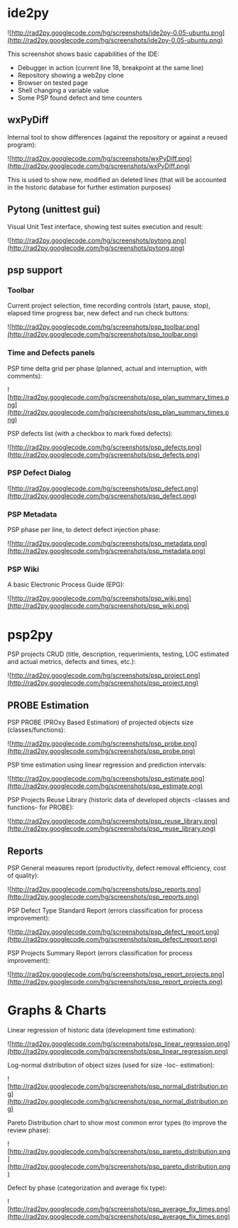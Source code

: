 # ide2py #

![http://rad2py.googlecode.com/hg/screenshots/ide2py-0.05-ubuntu.png](http://rad2py.googlecode.com/hg/screenshots/ide2py-0.05-ubuntu.png)

This screenshot shows basic capabilities of the IDE:

  * Debugger in action (current line 18, breakpoint at the same line)
  * Repository showing a web2py clone
  * Browser on tested page
  * Shell changing a variable value
  * Some PSP found defect and time counters


## wxPyDiff ##

Internal tool to show differences (against the repository or against a reused program):

![http://rad2py.googlecode.com/hg/screenshots/wxPyDiff.png](http://rad2py.googlecode.com/hg/screenshots/wxPyDiff.png)

This is used to show new, modified an deleted lines (that will be accounted in the historic database for further estimation purposes)

## Pytong (unittest gui) ##

Visual Unit Test interface, showing test suites execution and result:

![http://rad2py.googlecode.com/hg/screenshots/pytong.png](http://rad2py.googlecode.com/hg/screenshots/pytong.png)

## psp support ##

### Toolbar ###

Current project selection, time recording controls (start, pause, stop), elapsed time progress bar, new defect and run check buttons:

![http://rad2py.googlecode.com/hg/screenshots/psp_toolbar.png](http://rad2py.googlecode.com/hg/screenshots/psp_toolbar.png)

### Time and Defects panels ###

PSP time delta grid per phase (planned, actual and interruption, with comments):

![http://rad2py.googlecode.com/hg/screenshots/psp_plan_summary_times.png](http://rad2py.googlecode.com/hg/screenshots/psp_plan_summary_times.png)

PSP defects list (with a checkbox to mark fixed defects):

![http://rad2py.googlecode.com/hg/screenshots/psp_defects.png](http://rad2py.googlecode.com/hg/screenshots/psp_defects.png)

### PSP Defect Dialog ###

![http://rad2py.googlecode.com/hg/screenshots/psp_defect.png](http://rad2py.googlecode.com/hg/screenshots/psp_defect.png)

### PSP Metadata ###

PSP phase per line, to detect defect injection phase:

![http://rad2py.googlecode.com/hg/screenshots/psp_metadata.png](http://rad2py.googlecode.com/hg/screenshots/psp_metadata.png)

### PSP Wiki ###

A basic Electronic Process Guide (EPG):

![http://rad2py.googlecode.com/hg/screenshots/psp_wiki.png](http://rad2py.googlecode.com/hg/screenshots/psp_wiki.png)

# psp2py #

PSP projects CRUD (title, description, requerimients, testing, LOC estimated and actual metrics, defects and times, etc.):

![http://rad2py.googlecode.com/hg/screenshots/psp_project.png](http://rad2py.googlecode.com/hg/screenshots/psp_project.png)

## PROBE Estimation ##

PSP PROBE (PROxy Based Estimation) of projected objects size (classes/functions):

![http://rad2py.googlecode.com/hg/screenshots/psp_probe.png](http://rad2py.googlecode.com/hg/screenshots/psp_probe.png)

PSP time estimation using linear regression and prediction intervals:

![http://rad2py.googlecode.com/hg/screenshots/psp_estimate.png](http://rad2py.googlecode.com/hg/screenshots/psp_estimate.png)

PSP Projects Reuse Library (historic data of developed objects -classes and functions- for PROBE):

![http://rad2py.googlecode.com/hg/screenshots/psp_reuse_library.png](http://rad2py.googlecode.com/hg/screenshots/psp_reuse_library.png)

## Reports ##

PSP General measures report (productivity, defect removal efficiency, cost of quality):

![http://rad2py.googlecode.com/hg/screenshots/psp_reports.png](http://rad2py.googlecode.com/hg/screenshots/psp_reports.png)

PSP Defect Type Standard Report (errors classification for process improvement):

![http://rad2py.googlecode.com/hg/screenshots/psp_defect_report.png](http://rad2py.googlecode.com/hg/screenshots/psp_defect_report.png)

PSP Projects Summary Report (errors classification for process improvement):

![http://rad2py.googlecode.com/hg/screenshots/psp_report_projects.png](http://rad2py.googlecode.com/hg/screenshots/psp_report_projects.png)

# Graphs & Charts #

Linear regression of historic data (development time estimation):

![http://rad2py.googlecode.com/hg/screenshots/psp_linear_regression.png](http://rad2py.googlecode.com/hg/screenshots/psp_linear_regression.png)

Log-normal distribution of object sizes (used for size -loc- estimation):

![http://rad2py.googlecode.com/hg/screenshots/psp_normal_distribution.png](http://rad2py.googlecode.com/hg/screenshots/psp_normal_distribution.png)

Pareto Distribution chart to show most common error types (to improve the review phase):

![http://rad2py.googlecode.com/hg/screenshots/psp_pareto_distribution.png](http://rad2py.googlecode.com/hg/screenshots/psp_pareto_distribution.png)

Defect by phase (categorization and average fix type):

![http://rad2py.googlecode.com/hg/screenshots/psp_average_fix_times.png](http://rad2py.googlecode.com/hg/screenshots/psp_average_fix_times.png)